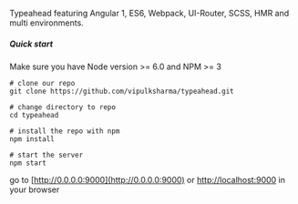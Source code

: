

Typeahead featuring Angular 1, ES6, Webpack, UI-Router, SCSS, HMR and multi environments.


##### Quick start

Make sure you have Node version >= 6.0 and NPM >= 3

```
# clone our repo
git clone https://github.com/vipulksharma/typeahead.git

# change directory to repo
cd typeahead

# install the repo with npm
npm install

# start the server
npm start

```

go to [http://0.0.0.0:9000](http://0.0.0.0:9000) or [http://localhost:9000](http://localhost:9000) in your browser

